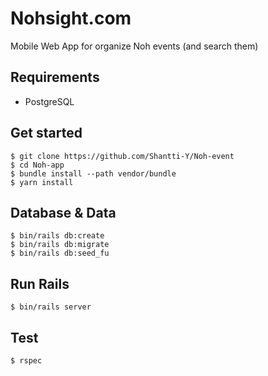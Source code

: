 # Nohsight.com
Mobile Web App for organize Noh events (and search them)

## Requirements
- PostgreSQL

## Get started
```
$ git clone https://github.com/Shantti-Y/Noh-event
$ cd Noh-app
$ bundle install --path vendor/bundle
$ yarn install
```
## Database & Data
```
$ bin/rails db:create
$ bin/rails db:migrate
$ bin/rails db:seed_fu
```

##  Run Rails
```
$ bin/rails server
```

## Test

```
$ rspec
```
